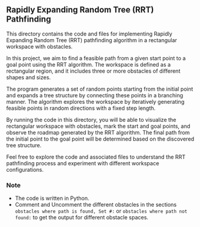 ## Rapidly Expanding Random Tree (RRT) Pathfinding

This directory contains the code and files for implementing Rapidly Expanding Random Tree (RRT) pathfinding algorithm in a rectangular workspace with obstacles.

In this project, we aim to find a feasible path from a given start point to a goal point using the RRT algorithm. The workspace is defined as a rectangular region, and it includes three or more obstacles of different shapes and sizes. 

The program generates a set of random points starting from the initial point and expands a tree structure by connecting these points in a branching manner. The algorithm explores the workspace by iteratively generating feasible points in random directions with a fixed step length.

By running the code in this directory, you will be able to visualize the rectangular workspace with obstacles, mark the start and goal points, and observe the roadmap generated by the RRT algorithm. The final path from the initial point to the goal point will be determined based on the discovered tree structure.

Feel free to explore the code and associated files to understand the RRT pathfinding process and experiment with different workspace configurations.

### Note

- The code is written in Python.
- Comment and Uncomment the different obstacles in the sections `obstacles where path is found, Set #:` or `obstacles where path not found:` to get the output for different obstacle spaces.
